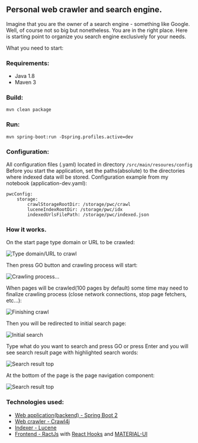## Personal web crawler and search engine.

Imagine that you are the owner of a search engine - something like Google. Well, of course not so big but nonetheless. You are in the right place. Here is starting point to organize you search engine exclusively for your needs.

What you need to start:

### Requirements:
- Java 1.8
- Maven 3

### Build:
 `mvn clean package`
 
### Run:
`mvn spring-boot:run -Dspring.profiles.active=dev`

### Configuration:
All configuration files (.yaml) located in directory `/src/main/resoures/config`
Before you start the application, set the paths(absolute) to the directories where indexed data will be stored.
Configuration example from my notebook (application-dev.yaml):
```
pwcConfig:
    storage:
        crawlStorageRootDir: /storage/pwc/crawl
        luceneIndexRootDir: /storage/pwc/idx
        indexedUrlsFilePath: /storage/pwc/indexed.json
```
### How it works.
On the start page type domain or URL to be crawled:

![Type domain/URL to crawl](https://user-images.githubusercontent.com/14017109/64473959-ed0de380-d175-11e9-95d0-d08eb96bfa76.png) 

Then press GO button and crawling process will start:

![Crawling process...](https://user-images.githubusercontent.com/14017109/64473962-f1d29780-d175-11e9-93ad-ce6c1e320631.png)

When pages will be crawled(100 pages by default) some time may need to finalize crawling process (close network connections, stop page fetchers, etc...):

![Finishing crawl](https://user-images.githubusercontent.com/14017109/64474958-9cea4d80-d184-11e9-9fa6-8846f1afdb2f.png)

Then you will be redirected to initial search page:

![Initial search](https://user-images.githubusercontent.com/14017109/64473964-f9923c00-d175-11e9-975d-e748823ca902.png)

Type what do you want to search and press GO or press Enter and you will see search result page with highlighted search words:

![Search result top](https://user-images.githubusercontent.com/14017109/64473967-00b94a00-d176-11e9-9ea2-ee217442867f.png)

At the bottom of the page is the page navigation component:

![Search result top](https://user-images.githubusercontent.com/14017109/64473971-044cd100-d176-11e9-9f43-14bbce15287c.png)
 


### Technologies used:
- [Web application(backend) - Spring Boot 2](http://projects.spring.io/spring-boot/)
- [Web crawler - Crawl4j](https://github.com/yasserg/crawler4j)
- [Indexer - Lucene](https://lucene.apache.org/)
- [Frontend - RactJs](https://reactjs.org/) with [React Hooks](https://reactjs.org/docs/hooks-intro.html) and [MATERIAL-UI](https://material-ui.com/)
